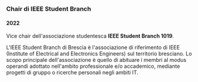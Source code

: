 
### Chair di IEEE Student Branch 

#### 2022

Vice chair dell'associazione studentesca **IEEE Student Branch 1019**.

L'IEEE Student Branch di Brescia è l'associazione di riferimento di IEEE (Institute of Electrical and Electronics Engineers) sul territorio bresciano.
Lo scopo principale dell'associazione è quello di abituare i membri al modus operandi adottato nell'ambito professionale e/o accademico, 
mediante progetti di gruppo o ricerche personali negli ambiti IT.